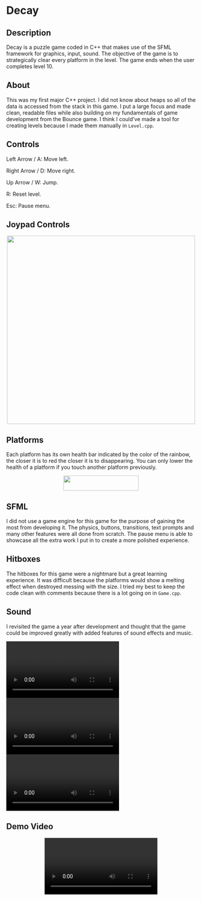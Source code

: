 # Decay

## Description
Decay is a puzzle game coded in C++ that makes use of the SFML framework for graphics, input, sound. The objective of the game is to strategically clear every platform in the level. The game ends when the user completes level 10.

## About
This was my first major C++ project. I did not know about heaps so all of the data is accessed from the stack in this game. I put a large focus and made clean, readable files while also building on my fundamentals of game development from the Bounce game. I think I could’ve made a tool for creating levels because I made them manually in ```Level.cpp```. 

## Controls
Left Arrow / A: Move left.

Right Arrow / D: Move right.

Up Arrow / W: Jump.

R: Reset level.

Esc: Pause menu.

## Joypad Controls 
<div align="center">
  <img src="https://user-images.githubusercontent.com/52565263/144463177-9e8fb257-9cee-4523-949e-9b30d750498f.png" width="500"/>
</div>


## Platforms
Each platform has its own health bar indicated by the color of the rainbow, the closer it is to red the closer it is to disappearing. You can only lower the health of a platform if you touch another platform previously. 
<div align="center">
  <img src="https://user-images.githubusercontent.com/52565263/144451953-71f9ef08-825e-4579-8016-a742c08d1d52.gif" width="200" height="40"/>
</div>

## SFML
I did not use a game engine for this game for the purpose of gaining the most from developing it. The physics, buttons, transitions, text prompts and many other features were all done from scratch. The pause menu is able to showcase all the extra work I put in to create a more polished experience.

## Hitboxes
The hitboxes for this game were a nightmare but a great learning experience. It was difficult because the platforms would show a melting effect when destroyed messing with the size. I tried my best to keep the code clean with comments because there is a lot going on in ```Game.cpp```. 

## Sound
I revisited the game a year after development and thought that the game could be improved greatly with added features of sound effects and music.

<div>
 <video src='https://user-images.githubusercontent.com/52565263/144437378-ff92c7c6-57a5-4b45-90a1-9d0086ac8872.mov'/>
</div>
  
<div>
 <video src='https://user-images.githubusercontent.com/52565263/144437375-3a918091-5479-4cc8-81ec-c68196e1b02d.mov'/>
</div>

<div>
 <video src='https://user-images.githubusercontent.com/52565263/144437376-0d97fc86-2728-4ff7-8f66-f01f3b148d11.mov'/>
</div>

## Demo Video
<div align="center">
  <video src='https://user-images.githubusercontent.com/52565263/144463495-e99b49ba-b62d-4aef-b372-d04477d43e59.mp4'/>
</div>

